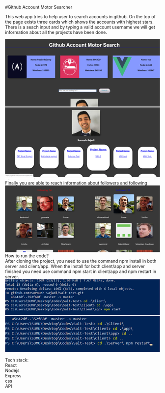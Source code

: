 #Github Account Motor Searcher

This web app tries to help user to search accounts in github. On the top of the page exists three cards which shows the accounts with highest stars.</br>
There is a seach input and by typing a valid account username we will get information about all the projects have been done.</br>

![](img/newScreenshot.png)
![](img/newScreenshot2.png)
Finally you are able to reach information about followers and following</br>
![](img/newScreenshot3.png) </br>
How to run the code? </br>
After cloning the project, you need to use the command npm install in both server and client/app. When the install for both client/app and server finished you need use command npm start in client/app and npm restart in server.
![](img/Screenshot3.png) </br>
![](img/Screenshot4.png)

Tech stack:</br>
React</br>
Nodejs</br>
Express</br>
css</br>
API
